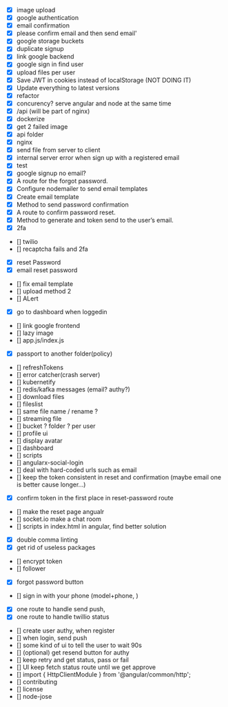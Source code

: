 - [x] image upload
- [x] google authentication
- [x] email confirmation
- [x] please confirm email and then send email'
- [x] google storage buckets
- [x] duplicate signup
- [x] link google backend
- [x] google sign in find user
- [x] upload files per user
- [x] Save JWT in cookies instead of localStorage (NOT DOING IT)
- [x] Update everything to latest versions
- [x] refactor
- [x] concurency? serve angular and node at the same time
- [x] /api (will be part of nginx)
- [x] dockerize
- [x] get 2 failed image
- [x] api folder
- [x] nginx
- [x] send file from server to client
- [x] internal server error when sign up with a registered email
- [x] test
- [x] google signup no email?
- [x] A route for the forgot password.
- [x] Configure nodemailer to send email templates
- [x] Create email template
- [x] Method to send password confirmation
- [x] A route to confirm password reset.
- [x] Method to generate and token send to the user’s email.
- [x] 2fa
- [] twilio
- [] recaptcha fails and 2fa
- [x] reset Password
- [x] email reset password
- [] fix email template
- [] upload method 2
- [] ALert
- [x] go to dashboard when loggedin
- [] link google frontend
- [] lazy image
- [] app.js/index.js
- [x] passport to another folder(policy)
- [] refreshTokens
- [] error catcher(crash server)
- [] kubernetify
- [] redis/kafka messages (email? authy?)
- [] download files
- [] fileslist
- [] same file name / rename ?
- [] streaming file
- [] bucket ? folder ? per user
- [] profile ui
- [] display avatar
- [] dashboard
- [] scripts
- [] angularx-social-login
- [] deal with hard-coded urls such as email
- [] keep the token consistent in reset and confirmation (maybe email one is better cause longer...)
- [x] confirm token in the first place in reset-password route
- [] make the reset page angualr 
- [] socket.io make a chat room
- [] scripts in index.html in angular, find better solution
- [x] double comma linting
- [x] get rid of useless packages
- [] encrypt token
- [] follower
- [x] forgot password button
- [] sign in with your phone (model+phone, )
- [x] one route to handle send push, 
- [x] one route to handle twillio status
- [] create user authy, when register
- [] when login, send push
- [] some kind of ui to tell the user to wait 90s
- [] (optional) get resend button for authy
- [] keep retry and get status, pass or fail
- [] UI keep fetch status route until we get approve
- [] import { HttpClientModule } from '@angular/common/http';
- [] contributing
- [] license
- [] node-jose